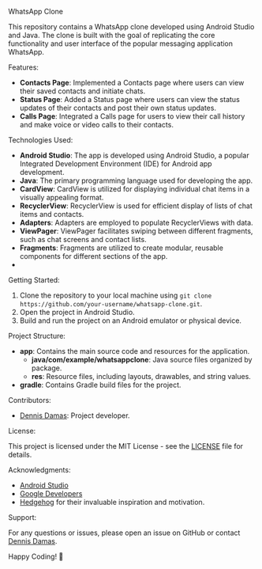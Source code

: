 WhatsApp Clone

This repository contains a WhatsApp clone developed using Android Studio and Java. The clone is built with the goal of replicating the core functionality and user interface of the popular messaging application WhatsApp.

Features:

- **Contacts Page**: Implemented a Contacts page where users can view their saved contacts and initiate chats.
- **Status Page**: Added a Status page where users can view the status updates of their contacts and post their own status updates.
- **Calls Page**: Integrated a Calls page for users to view their call history and make voice or video calls to their contacts.

 Technologies Used:

- **Android Studio**: The app is developed using Android Studio, a popular Integrated Development Environment (IDE) for Android app development.
- **Java**: The primary programming language used for developing the app.
- **CardView**: CardView is utilized for displaying individual chat items in a visually appealing format.
- **RecyclerView**: RecyclerView is used for efficient display of lists of chat items and contacts.
- **Adapters**: Adapters are employed to populate RecyclerViews with data.
- **ViewPager**: ViewPager facilitates swiping between different fragments, such as chat screens and contact lists.
- **Fragments**: Fragments are utilized to create modular, reusable components for different sections of the app.
- 
Getting Started:

1. Clone the repository to your local machine using `git clone https://github.com/your-username/whatsapp-clone.git`.
2. Open the project in Android Studio.
3. Build and run the project on an Android emulator or physical device.

 Project Structure:

- **app**: Contains the main source code and resources for the application.
  - **java/com/example/whatsappclone**: Java source files organized by package.
  - **res**: Resource files, including layouts, drawables, and string values.
- **gradle**: Contains Gradle build files for the project.

 Contributors:

- [Dennis Damas](https://github.com/iDennisofiicial): Project developer.

 License:

This project is licensed under the MIT License - see the [LICENSE](LICENSE) file for details.

Acknowledgments:

- [Android Studio](https://developer.android.com/studio)
- [Google Developers](https://developer.android.com/)
- [Hedgehog](https://en.wikipedia.org/wiki/Hedgehog) for their invaluable inspiration and motivation.



Support:

For any questions or issues, please open an issue on GitHub or contact [Dennis Damas](mailto:dennisdamas100@gmail.com).

Happy Coding! 🚀
